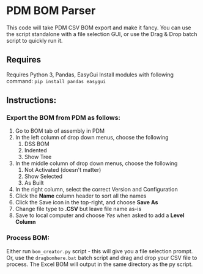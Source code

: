 # PDM BOM Parser
This code will take PDM CSV BOM export and make it fancy. You can use the script standalone with a file selection GUI, or use the Drag & Drop batch script to quickly run it. 
## Requires
Requires Python 3, Pandas, EasyGui 
Install modules with following command: `pip install pandas easygui`
## Instructions:
### Export the BOM from PDM as follows:
 1. Go to BOM tab of assembly in PDM
 2. In the left column of drop down menus, choose the following
	 1. DSS BOM
	 2. Indented
	 3. Show Tree 
 3. In the middle column of drop down menus, choose the following
	 1. Not Activated (doesn't matter)
	 2. Show Selected
	 3. As Built
 4. In the right column, select the correct Version and Configuration
 5. Click the **Name** column header to sort all the names
 6. Click the Save icon in the top-right, and choose **Save As**
 7. Change file type to **.CSV** but leave file name as-is
 8. Save to local computer and choose *Yes* when asked to add a **Level Column**
### Process BOM:
Either run `bom_creator.py` script - this will give you a file selection prompt. Or, use the `dragbomhere.bat` batch script and drag and drop your CSV file to process.
The Excel BOM will output in the same directory as the py script. 
